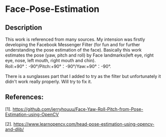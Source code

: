 # Face-Pose-Estimation

## Description
This work is referenced from many sources. My intension was firstly developing the Facebook Messenger Filter (for fun and for further understanding the pose estimation of the face).
Basically this work estimates the pose (yaw, pitch and roll) by Face landmarks(left eye, right eye, nose, left mouth, right mouth and chin). Roll:+90°：-90°/Pitch:+90°：-90°/Yaw:+90°：-90°.

There is a sunglasses part that I added to try as the filter but unfortunately it didn't work really properly. Will try to fix it.

## References:
[1]. https://github.com/jerryhouuu/Face-Yaw-Roll-Pitch-from-Pose-Estimation-using-OpenCV

[2]. https://www.learnopencv.com/head-pose-estimation-using-opencv-and-dlib/
